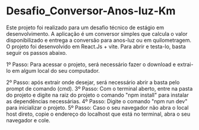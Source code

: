 # Desafio_Conversor-Anos-luz-Km
Este projeto foi realizado para um desafio técnico de estágio em desenvolvimento.
A aplicação é um conversor simples que calcula o valor disponibilizado e entrega a conversão para anos-luz ou em quilometragem.
O projeto foi desenvolvido em React.Js + vite.
Para abrir e testa-lo, basta seguir os passos abaixo.

1º Passo: Para acessar o projeto, será necessário fazer o download e extrai-lo em algum local do seu computador.

2º Passo: após extrair onde desejar, será necessário abrir a basta pelo prompt de comando (cmd).
3º Passo: Com o terminal aberto, entre na pasta do projeto e digite na raiz do projeto o comando "npm install" para instalar as dependências necessárias.
4º Passo: Digite o comando "npm run dev" para inicializar o projeto.
5º Passo: Caso o seu navegador não abra o local host direto, copie o endereço do localhost que está no terminal, abra o seu navegador e cole.
